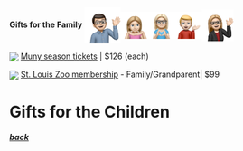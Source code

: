 **Gifts for the Family** <img src="assets/images/alex3.png" align="center" width="64" ><img src="assets/images/chelsea3.png" align="center" width="48" ><img src="assets/images/elise3.png" align="center" width="48" ><img src="assets/images/lachlan3.png" align="center" width="48" ><img src="assets/images/sarah3.png" align="center" width="56" ><a href="family.html">

<a href="https://muny.org/product/season-ticket-gift-card/"><img src="https://muny.org/wp-content/uploads/2023/11/2023_merch-29.jpg" align="center" width="64" ></a> [Muny season tickets](https://muny.org/product/season-ticket-gift-card/) |
$126 (each)

<a href="https://stlzoo.org/membership"><img src="https://optimise2.assets-servd.host/maniacal-finch/production/site/Signage-KRFrey-3-1.jpg?w=2690&auto=compress%2Cformat&fit=crop&dm=1670270105&s=d775dcaed332c6850c9dedc916e8d6d9" align="center" width="64" ></a> [St. Louis Zoo membership](https://stlzoo.org/membership) - Family/Grandparent|
$99

# Gifts for the Children

<!--
<a href="link"><img src="imagelink" align="center" width="64" ></a> [ItemName](link) |
$price
-->

##### [back](readme.md)
